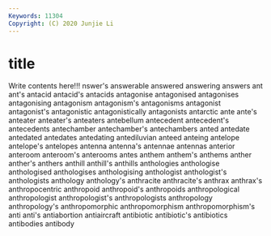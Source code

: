```yaml
---
Keywords: 11304
Copyright: (C) 2020 Junjie Li
---
```


# title

Write contents here!!!
nswer's 
answerable 
answered 
answering 
answers 
ant
ant's 
antacid 
antacid's 
antacids 
antagonise 
antagonised 
antagonises 
antagonising 
antagonism 
antagonism's
antagonisms 
antagonist 
antagonist's 
antagonistic 
antagonistically 
antagonists 
antarctic 
ante 
ante's 
anteater
anteater's 
anteaters 
antebellum 
antecedent 
antecedent's 
antecedents 
antechamber 
antechamber's 
antechambers 
anted
antedate 
antedated 
antedates 
antedating 
antediluvian 
anteed 
anteing 
antelope 
antelope's 
antelopes
antenna 
antenna's 
antennae 
antennas 
anterior 
anteroom 
anteroom's 
anterooms 
antes 
anthem
anthem's 
anthems 
anther 
anther's 
anthers 
anthill 
anthill's 
anthills 
anthologies 
anthologise
anthologised 
anthologises 
anthologising 
anthologist 
anthologist's 
anthologists 
anthology 
anthology's 
anthracite 
anthracite's
anthrax 
anthrax's 
anthropocentric 
anthropoid 
anthropoid's 
anthropoids 
anthropological 
anthropologist 
anthropologist's 
anthropologists
anthropology 
anthropology's 
anthropomorphic 
anthropomorphism 
anthropomorphism's 
anti 
anti's 
antiabortion 
antiaircraft 
antibiotic
antibiotic's 
antibiotics 
antibodies 
antibody 
